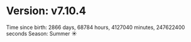 # Version: v7.10.4
Time since birth: 2866 days, 68784 hours, 4127040 minutes, 247622400 seconds
Season: Summer ☀️
